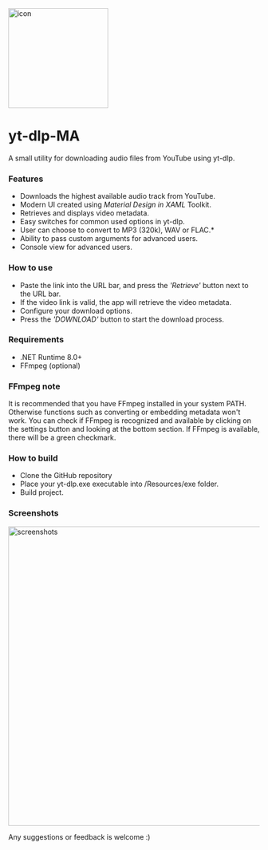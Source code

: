 <img src="https://github.com/user-attachments/assets/2c82ce83-578b-4ccf-bb7f-cd883daa0c44" alt="icon" width="200"/>

# yt-dlp-MA

A small utility for downloading audio files from YouTube using yt-dlp.

### Features
+ Downloads the highest available audio track from YouTube.
+ Modern UI created using *Material Design in XAML* Toolkit.
+ Retrieves and displays video metadata.
+ Easy switches for common used options in yt-dlp.
+ User can choose to convert to MP3 (320k), WAV or FLAC.*
+ Ability to pass custom arguments for advanced users.
+ Console view for advanced users.

### How to use
+ Paste the link into the URL bar, and press the *'Retrieve'* button next to the URL bar.
+ If the video link is valid, the app will retrieve the video metadata.
+ Configure your download options.
+ Press the *'DOWNLOAD'* button to start the download process.

### Requirements
+ .NET Runtime 8.0+
+ FFmpeg (optional)

### FFmpeg note
It is recommended that you have FFmpeg installed in your system PATH. Otherwise functions such as converting or embedding metadata won't work. You can check if FFmpeg is recognized and available by clicking on the settings button and looking at the bottom section. If FFmpeg is available, there will be a green checkmark.

### How to build
+ Clone the GitHub repository
+ Place your yt-dlp.exe executable into /Resources/exe folder.
+ Build project.

### Screenshots
<img src="https://github.com/user-attachments/assets/adc9e204-675c-462a-98b0-2e6b3ee0c36f" alt="screenshots" height="600" />

Any suggestions or feedback is welcome :)
